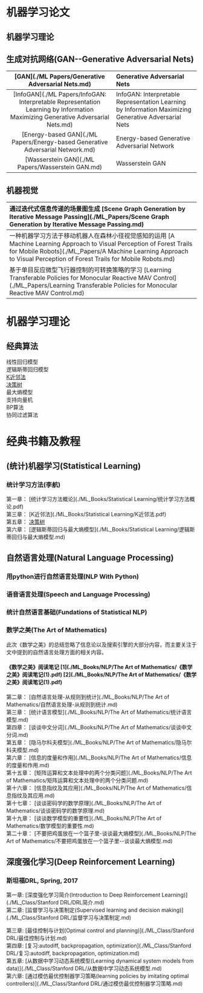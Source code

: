 # 机器学习论文        
## 机器学习理论   
## 生成对抗网络(GAN--Generative Adversarial Nets)
| [GAN](./ML Papers/Generative Adversarial Nets.md) | Generative Adversarial Nets              |
| :--------------------------------------: | :--------------------------------------- |
| [InfoGAN](./ML Papers/InfoGAN: Interpretable Representation Learning by Information Maximizing Generative Adversarial Nets.md) | InfoGAN: Interpretable Representation Learning by Information Maximizing Generative Adversarial Nets |
| [Energy-based GAN](./ML Papers/Energy-based Generative Adversarial Network.md) | Energy-based Generative Adversarial Network |
| [Wasserstein GAN](./ML Papers/Wasserstein GAN.md) | Wasserstein GAN                          |
## 机器视觉
| 通过迭代式信息传递的场景图生成  [Scene Graph Generation by Iterative Message Passing](./ML_Papers/Scene Graph Generation by Iterative Message Passing.md) |
| :--------------------------------------- |
| 一种机器学习方法于移动机器人在森林小径视觉感知的运用  [A Machine Learning Approach to Visual Perception of Forest Trails for Mobile Robots](./ML_Papers/A Machine Learning Approach to Visual Perception of Forest Trails for Mobile Robots.md) |
| 基于单目反应微型飞行器控制的可转换策略的学习  [Learning Transferable Policies for Monocular Reactive MAV Control](./ML_Papers/Learning Transferable Policies for Monocular Reactive MAV Control.md) |
# 机器学习理论
## 经典算法
线性回归模型       
逻辑斯蒂回归模型      
[K近邻法](./ML_Theories/K近邻法.md)    
[决策树](./ML_Theories/决策树.md)    
最大熵模型    
支持向量机    
BP算法    
协同过滤算法    

# 经典书籍及教程
## (统计)机器学习(Statistical Learning)
### 统计学习方法(李航)
第一章： [统计学习方法概论](./ML_Books/Statistical Learning/统计学习方法概论.pdf)  
第三章： [K近邻法](./ML_Books/Statistical Learning/K近邻法.pdf)  
第五章： [决策树](./ML_Theories/决策树.md)  
第六章： [逻辑斯蒂回归与最大熵模型](./ML_Books/Statistical Learning/逻辑斯蒂回归与最大熵模型.md)  
## 自然语言处理(Natural Language Processing)
### 用python进行自然语言处理(NLP With Python)
### 语音语言处理(Speech and Language Processing)
### 统计自然语言基础(Fundations of Statistical NLP)
### 数学之美(The Art of Mathematics)
此次《数学之美》的总结忽略了信息论以及搜索引擎的大部分内容，而主要关注于文中提到的自然语言处理方面的相关内容。

#### **《数学之美》阅读笔记**     [1](./ML_Books/NLP/The Art of Mathematics/《数学之美》阅读笔记(1).pdf)     [2](./ML_Books/NLP/The Art of Mathematics/《数学之美》阅读笔记(1).pdf)

第二章： [自然语言处理-从规则到统计](./ML_Books/NLP/The Art of Mathematics/自然语言处理-从规则到统计.md)  
第三章： [统计语言模型](./ML_Books/NLP/The Art of Mathematics/统计语言模型.md)  
第四章： [谈谈中文分词](./ML_Books/NLP/The Art of Mathematics/谈谈中文分词.md)  
第五章： [隐马尔科夫模型](./ML_Books/NLP/The Art of Mathematics/隐马尔科夫模型.md)  
第六章： [信息的度量和作用](./ML_Books/NLP/The Art of Mathematics/信息的度量和作用.md)  
第十五章： [矩阵运算和文本处理中的两个分类问题](./ML_Books/NLP/The Art of Mathematics/矩阵运算和文本处理中的两个分类问题.md)  
第十六章： [信息指纹及其应用](./ML_Books/NLP/The Art of Mathematics/信息指纹及其应用.md)  
第十七章： [谈谈密码学的数学原理](./ML_Books/NLP/The Art of Mathematics/谈谈密码学的数学原理.md)  
第十九章： [谈谈数学模型的重要性](./ML_Books/NLP/The Art of Mathematics/数学模型的重要性.md)  
第二十章： [不要把鸡蛋放在一个篮子里-谈谈最大熵模型](./ML_Books/NLP/The Art of Mathematics/不要把鸡蛋放在一个篮子里--谈谈最大熵模型.md)  


## 深度强化学习(Deep Reinforcement Learning)
### 斯坦福DRL, Spring, 2017
第一章: [深度强化学习简介(Introduction to Deep Reinforcement Learning)](./ML_Class/Stanford DRL/DRL简介.md)    
第二章: [监督学习与决策制定(Supervised learning and decision making)](./ML_Class/Stanford DRL/监督学习与决策制定.md)   


第三章: [最佳控制与计划(Optimal control and planning)](./ML_Class/Stanford DRL/最佳控制与计划.md)                     
第四章: [复习:autodiff, backpropagation, optimization](./ML_Class/Stanford DRL/复习:autodiff, backpropagation, optimization.md)      
第五章: [从数据中学习动态系统模型(Learning dynamical system models from data)](./ML_Class/Stanford DRL/从数据中学习动态系统模型.md)    
第六章: [通过模仿最优控制器学习策略(learning policies by imitating optimal controllers)](./ML_Class/Stanford DRL/通过模仿最优控制器学习策略.md)    



​     